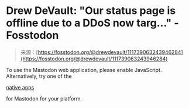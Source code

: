 <!--yml
category: 未分类
date: 2024-05-27 14:40:39
-->

# Drew DeVault: "Our status page is offline due to a DDoS now targ…" - Fosstodon

> 来源：[https://fosstodon.org/@drewdevault/111739063243946284](https://fosstodon.org/@drewdevault/111739063243946284)

To use the Mastodon web application, please enable JavaScript. Alternatively, try one of the

[native apps](https://joinmastodon.org/apps)

for Mastodon for your platform.